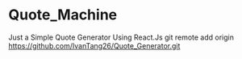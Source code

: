 # Quote_Machine
Just a Simple Quote Generator Using React.Js
git remote add origin https://github.com/IvanTang26/Quote_Generator.git
